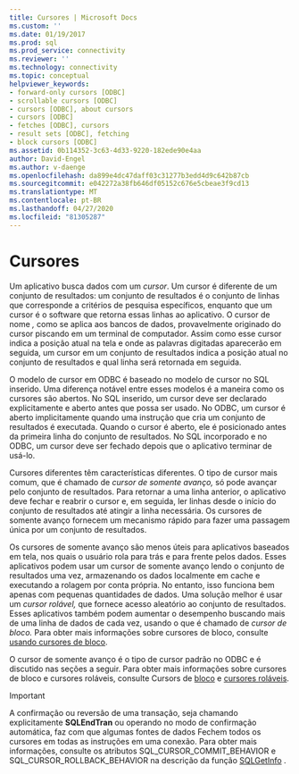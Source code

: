 ```yaml
---
title: Cursores | Microsoft Docs
ms.custom: ''
ms.date: 01/19/2017
ms.prod: sql
ms.prod_service: connectivity
ms.reviewer: ''
ms.technology: connectivity
ms.topic: conceptual
helpviewer_keywords:
- forward-only cursors [ODBC]
- scrollable cursors [ODBC]
- cursors [ODBC], about cursors
- cursors [ODBC]
- fetches [ODBC], cursors
- result sets [ODBC], fetching
- block cursors [ODBC]
ms.assetid: 0b114352-3c63-4d33-9220-182ede90e4aa
author: David-Engel
ms.author: v-daenge
ms.openlocfilehash: da899e4dc47daff03c31277b3edd4d9c642b87cb
ms.sourcegitcommit: e042272a38fb646df05152c676e5cbeae3f9cd13
ms.translationtype: MT
ms.contentlocale: pt-BR
ms.lasthandoff: 04/27/2020
ms.locfileid: "81305287"
---
```

# <a name="cursors"></a>Cursores
Um aplicativo busca dados com um *cursor*. Um cursor é diferente de um conjunto de resultados: um conjunto de resultados é o conjunto de linhas que corresponde a critérios de pesquisa específicos, enquanto que um cursor é o software que retorna essas linhas ao aplicativo. O cursor de nome *,* como se aplica aos bancos de dados, provavelmente originado do cursor piscando em um terminal de computador. Assim como esse cursor indica a posição atual na tela e onde as palavras digitadas aparecerão em seguida, um cursor em um conjunto de resultados indica a posição atual no conjunto de resultados e qual linha será retornada em seguida.  
  
 O modelo de cursor em ODBC é baseado no modelo de cursor no SQL inserido. Uma diferença notável entre esses modelos é a maneira como os cursores são abertos. No SQL inserido, um cursor deve ser declarado explicitamente e aberto antes que possa ser usado. No ODBC, um cursor é aberto implicitamente quando uma instrução que cria um conjunto de resultados é executada. Quando o cursor é aberto, ele é posicionado antes da primeira linha do conjunto de resultados. No SQL incorporado e no ODBC, um cursor deve ser fechado depois que o aplicativo terminar de usá-lo.  
  
 Cursores diferentes têm características diferentes. O tipo de cursor mais comum, que é chamado de *cursor de somente avanço,* só pode avançar pelo conjunto de resultados. Para retornar a uma linha anterior, o aplicativo deve fechar e reabrir o cursor e, em seguida, ler linhas desde o início do conjunto de resultados até atingir a linha necessária. Os cursores de somente avanço fornecem um mecanismo rápido para fazer uma passagem única por um conjunto de resultados.  
  
 Os cursores de somente avanço são menos úteis para aplicativos baseados em tela, nos quais o usuário rola para trás e para frente pelos dados. Esses aplicativos podem usar um cursor de somente avanço lendo o conjunto de resultados uma vez, armazenando os dados localmente em cache e executando a rolagem por conta própria. No entanto, isso funciona bem apenas com pequenas quantidades de dados. Uma solução melhor é usar um *cursor rolável,* que fornece acesso aleatório ao conjunto de resultados. Esses aplicativos também podem aumentar o desempenho buscando mais de uma linha de dados de cada vez, usando o que é chamado de *cursor de bloco.* Para obter mais informações sobre cursores de bloco, consulte [usando cursores de bloco](../../../odbc/reference/develop-app/using-block-cursors.md).  
  
 O cursor de somente avanço é o tipo de cursor padrão no ODBC e é discutido nas seções a seguir. Para obter mais informações sobre cursores de bloco e cursores roláveis, consulte Cursors de [bloco](../../../odbc/reference/develop-app/block-cursors.md) e [cursores roláveis](../../../odbc/reference/develop-app/scrollable-cursors.md).  
  
> [!IMPORTANT]  
>  A confirmação ou reversão de uma transação, seja chamando explicitamente **SQLEndTran** ou operando no modo de confirmação automática, faz com que algumas fontes de dados Fechem todos os cursores em todas as instruções em uma conexão. Para obter mais informações, consulte os atributos SQL_CURSOR_COMMIT_BEHAVIOR e SQL_CURSOR_ROLLBACK_BEHAVIOR na descrição da função [SQLGetInfo](../../../odbc/reference/syntax/sqlgetinfo-function.md) .
